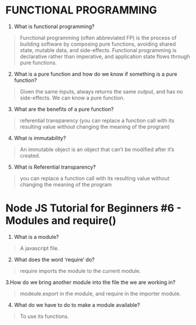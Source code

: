 # FUNCTIONAL PROGRAMMING

1. What is functional programming?
> Functional programming (often abbreviated FP) is the process of building software by composing pure functions, avoiding shared state, mutable data, and side-effects. Functional programming is declarative rather than imperative, and application state flows through pure functions.

2. What is a pure function and how do we know if something is a pure function?
> Given the same inputs, always returns the same output, and has no side-effects. We can know a pure function.

3. What are the benefits of a pure function?
> referential transparency (you can replace a function call with its resulting value without changing the meaning of the program)

4. What is immutability?
> An immutable object is an object that can’t be modified after it’s created.

5. What is Referential transparency?
> you can replace a function call with its resulting value without changing the meaning of the program

# Node JS Tutorial for Beginners #6 - Modules and require()

1. What is a module?
> A javascript file.

2. What does the word ‘require’ do?
> require imports the module to the current module.

3.How do we bring another module into the file the we are working in?
> modeule.export in the module, and require in the importer module.

4. What do we have to do to make a module available?
> To use its functions.